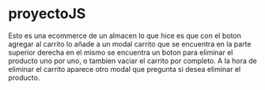 # proyectoJS
Esto es una ecommerce de un almacen
lo que hice es que con el boton agregar al carrito lo añade a un modal carrito que se encuentra en la parte superior derecha
en el mismo se encuentra un boton para eliminar el producto uno por uno, o tambien vaciar el carrito por completo. A la hora de eliminar el carrito aparece otro modal
que pregunta si desea eliminar el producto. 
